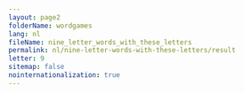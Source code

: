 ```yaml
---
layout: page2
folderName: wordgames
lang: nl
fileName: nine_letter_words_with_these_letters
permalink: nl/nine-letter-words-with-these-letters/result
letter: 9
sitemap: false
nointernationalization: true   
---
```

